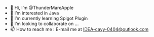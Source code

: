 - 👋 Hi, I’m @ThunderMareApple
- 👀 I’m interested in Java
- 🌱 I’m currently learning Spigot Plugin
- 💞️ I’m looking to collaborate on ...
- 📫 How to reach me : E-mail me at IDEA-cavy-0404@outlook.com

<!---
ThunderMareApple/ThunderMareApple is a ✨ special ✨ repository because its `README.md` (this file) appears on your GitHub profile.
You can click the Preview link to take a look at your changes.
--->
